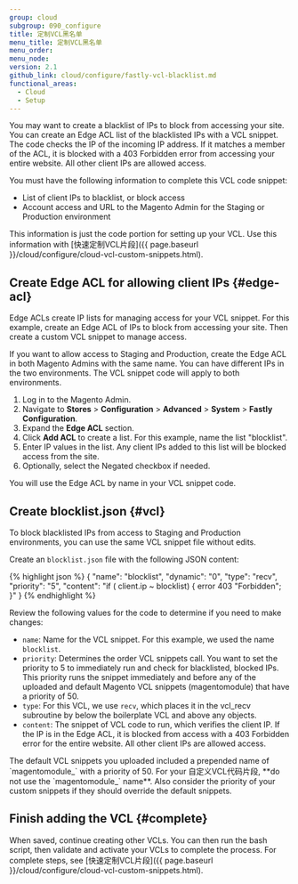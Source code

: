 ```yaml
---
group: cloud
subgroup: 090_configure
title: 定制VCL黑名单
menu_title: 定制VCL黑名单
menu_order:
menu_node:
version: 2.1
github_link: cloud/configure/fastly-vcl-blacklist.md
functional_areas:
  - Cloud
  - Setup
---
```


You may want to create a blacklist of IPs to block from accessing your site. You can create an Edge ACL list of the blacklisted IPs with a VCL snippet. The code checks the IP of the incoming IP address. If it matches a member of the ACL, it is blocked with a 403 Forbidden error from accessing your entire website. All other client IPs are allowed access.

You must have the following information to complete this VCL code snippet:

* List of client IPs to blacklist, or block access
* Account access and URL to the Magento Admin for the Staging or Production environment

<div class="bs-callout bs-callout-info" id="info" markdown="1">
This information is just the code portion for setting up your VCL. Use this information with [快速定制VCL片段]({{ page.baseurl }}/cloud/configure/cloud-vcl-custom-snippets.html).
</div>

## Create Edge ACL for allowing client IPs {#edge-acl}
Edge ACLs create IP lists for managing access for your VCL snippet. For this example, create an Edge ACL of IPs to block from accessing your site. Then create a custom VCL snippet to manage access.

If you want to allow access to Staging and Production, create the Edge ACL in both Magento Admins with the same name. You can have different IPs in the two environments. The VCL snippet code will apply to both environments.

1. Log in to the Magento Admin.
2. Navigate to **Stores** > **Configuration** > **Advanced** > **System** > **Fastly Configuration**.
3. Expand the **Edge ACL** section.
4. Click **Add ACL** to create a list. For this example, name the list "blocklist".
5. Enter IP values in the list. Any client IPs added to this list will be blocked access from the site.
6. Optionally, select the Negated checkbox if needed.

You will use the Edge ACL by name in your VCL snippet code.

## Create blocklist.json {#vcl}
To block blacklisted IPs from access to Staging and Production environments, you can use the same VCL snippet file without edits.

Create an `blocklist.json` file with the following JSON content:

{% highlight json %}
{
  "name": "blocklist",
  "dynamic": "0",
  "type": "recv",
  "priority": "5",
  "content": "if ( client.ip ~ blocklist) { error 403 \"Forbidden\"; }"
}
{% endhighlight %}

Review the following values for the code to determine if you need to make changes:

* `name`: Name for the VCL snippet. For this example, we used the name `blocklist`.
* `priority`: Determines the order VCL snippets call. You want to set the priority to 5 to immediately run and check for blacklisted, blocked IPs. This priority runs the snippet immediately and before any of the uploaded and default Magento VCL snippets (magentomodule) that have a priority of 50.
* `type`: For this VCL, we use `recv`, which places it in the vcl_recv subroutine by below the boilerplate VCL and above any objects.
* `content`: The snippet of VCL code to run, which verifies the client IP. If the IP is in the Edge ACL, it is blocked from access with a 403 Forbidden error for the entire website. All other client IPs are allowed access.

<div class="bs-callout bs-callout-info" id="info" markdown="1">
The default VCL snippets you uploaded included a prepended name of `magentomodule_` with a priority of 50. For your 自定义VCL代码片段, **do not use the `magentomodule_` name**. Also consider the priority of your custom snippets if they should override the default snippets.
</div>

## Finish adding the VCL {#complete}
When saved, continue creating other VCLs. You can then run the bash script, then validate and activate your VCLs to complete the process. For complete steps, see [快速定制VCL片段]({{ page.baseurl }}/cloud/configure/cloud-vcl-custom-snippets.html).

